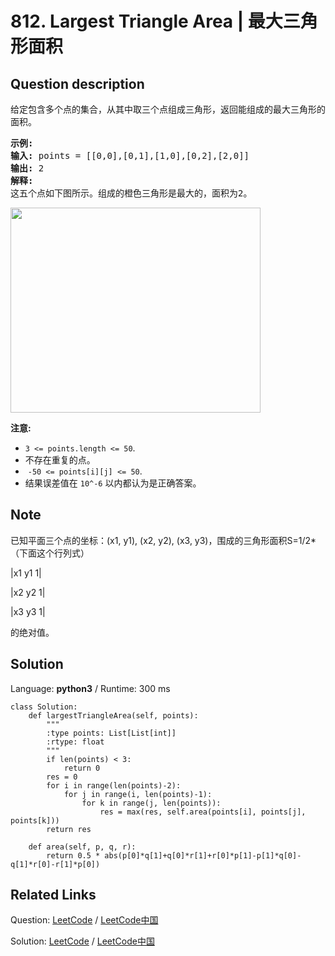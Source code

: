 # 812. Largest Triangle Area | 最大三角形面积

## Question description

<!--If you want to use the English description, use <p>You have a list of points in the plane. Return the area of the largest triangle that can be formed by any 3 of the points.</p>

<pre>
<strong>Example:</strong>
<strong>Input:</strong> points = [[0,0],[0,1],[1,0],[0,2],[2,0]]
<strong>Output:</strong> 2
<strong>Explanation:</strong> 
The five points are show in the figure below. The red triangle is the largest.
</pre>

<p><img alt="" src="https://s3-lc-upload.s3.amazonaws.com/uploads/2018/04/04/1027.png" style="height:328px; width:400px" /></p>

<p><strong>Notes: </strong></p>

<ul>
	<li><code>3 &lt;= points.length &lt;= 50</code>.</li>
	<li>No points will be duplicated.</li>
	<li>&nbsp;<code>-50 &lt;= points[i][j] &lt;= 50</code>.</li>
	<li>Answers within&nbsp;<code>10^-6</code>&nbsp;of the true value will be accepted as correct.</li>
</ul>

<p>&nbsp;</p>
 instead-->
<p>给定包含多个点的集合，从其中取三个点组成三角形，返回能组成的最大三角形的面积。</p>

<pre>
<strong>示例:</strong>
<strong>输入:</strong> points = [[0,0],[0,1],[1,0],[0,2],[2,0]]
<strong>输出:</strong> 2
<strong>解释:</strong> 
这五个点如下图所示。组成的橙色三角形是最大的，面积为2。
</pre>

<p><img alt="" src="https://s3-lc-upload.s3.amazonaws.com/uploads/2018/04/04/1027.png" style="height:328px; width:400px" /></p>

<p><strong>注意: </strong></p>

<ul>
	<li><code>3 &lt;= points.length &lt;= 50</code>.</li>
	<li>不存在重复的点。</li>
	<li>&nbsp;<code>-50 &lt;= points[i][j] &lt;= 50</code>.</li>
	<li>结果误差值在&nbsp;<code>10^-6</code>&nbsp;以内都认为是正确答案。</li>
</ul>


## Note

已知平面三个点的坐标：(x1, y1), (x2, y2), (x3, y3)，围成的三角形面积S=1/2\*（下面这个行列式）

|x1 y1 1|

|x2 y2 1|

|x3 y3 1|

的绝对值。




## Solution

Language: **python3**  /  Runtime: 300 ms

```python3
class Solution:
    def largestTriangleArea(self, points):
        """
        :type points: List[List[int]]
        :rtype: float
        """
        if len(points) < 3:
            return 0
        res = 0
        for i in range(len(points)-2):
            for j in range(i, len(points)-1):
                for k in range(j, len(points)):
                    res = max(res, self.area(points[i], points[j], points[k]))
        return res
    
    def area(self, p, q, r):
        return 0.5 * abs(p[0]*q[1]+q[0]*r[1]+r[0]*p[1]-p[1]*q[0]-q[1]*r[0]-r[1]*p[0])
```



## Related Links

Question: [LeetCode](https://leetcode.com/problems/largest-triangle-area/description/)  /  [LeetCode中国](https://leetcode-cn.com/problems/largest-triangle-area/description/)

Solution: [LeetCode](https://leetcode.com/articles/largest-triangle-area/)  /  [LeetCode中国](https://leetcode-cn.com/articles/largest-triangle-area/)